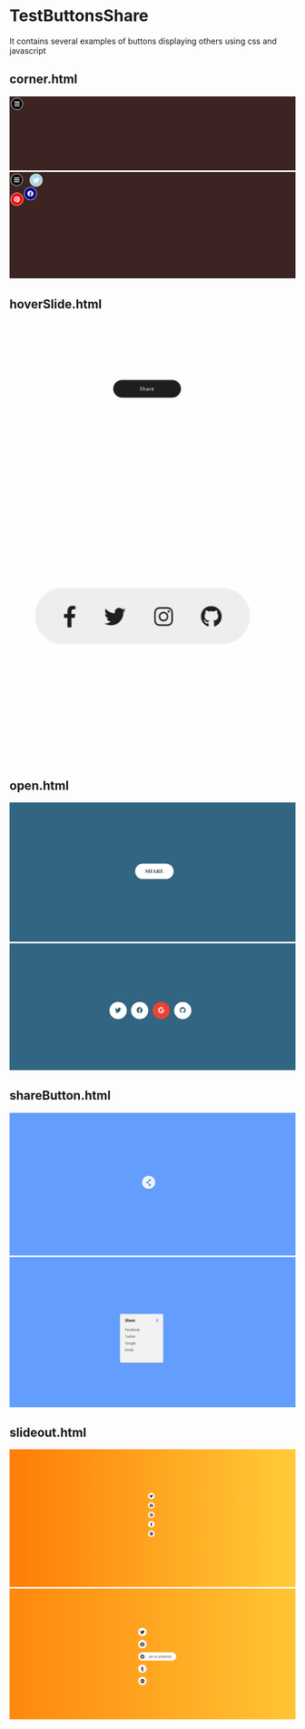 # TestButtonsShare

It contains several examples of buttons displaying others using css and javascript

## corner.html
![](https://github.com/MiguelBenalcazar/TestButtonsShare/blob/main/Corner_close.PNG)
![](https://github.com/MiguelBenalcazar/TestButtonsShare/blob/main/Corner_open.PNG)

## hoverSlide.html
![](https://github.com/MiguelBenalcazar/TestButtonsShare/blob/main/hoverSlide_close.PNG)
![](https://github.com/MiguelBenalcazar/TestButtonsShare/blob/main/hoverSlide_open1.PNG)

## open.html
![](https://github.com/MiguelBenalcazar/TestButtonsShare/blob/main/open_close.PNG)
![](https://github.com/MiguelBenalcazar/TestButtonsShare/blob/main/open_open.png)

## shareButton.html
![](https://github.com/MiguelBenalcazar/TestButtonsShare/blob/main/shareButton_close.PNG)
![](https://github.com/MiguelBenalcazar/TestButtonsShare/blob/main/shareButton_open.PNG)

## slideout.html
![](https://github.com/MiguelBenalcazar/TestButtonsShare/blob/main/slideout_close.PNG)
![](https://github.com/MiguelBenalcazar/TestButtonsShare/blob/main/slideout_open.PNG)

